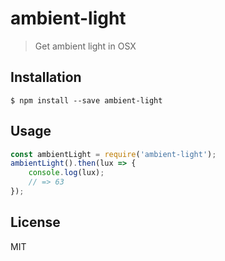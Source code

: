 # ambient-light

> Get ambient light in OSX

## Installation

```
$ npm install --save ambient-light
```

## Usage

```js
const ambientLight = require('ambient-light');
ambientLight().then(lux => {
	console.log(lux);
	// => 63
});
```

## License

MIT
